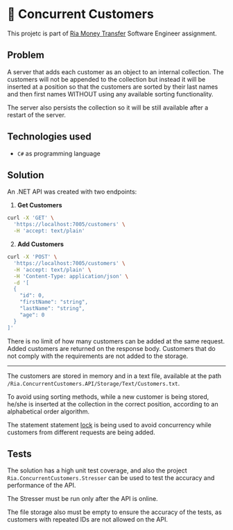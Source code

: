 # 🔢 Concurrent Customers

This projetc is part of [Ria Money Transfer](https://www.riamoneytransfer.com/en-us/) Software Engineer assignment.

## Problem

A server that adds each customer as an object to an internal collection. The customers will not be appended to the collection but instead it will be inserted at a position so that the customers are sorted by their last names and then first names WITHOUT using any available sorting functionality.

The server also persists the collection so it will be still available after a restart of the server.

## Technologies used

- `C#` as programming language

## Solution

An .NET API was created with two endpoints:

1. **Get Customers**
```bash
curl -X 'GET' \
  'https://localhost:7005/customers' \
  -H 'accept: text/plain'
```

2. **Add Customers**
```bash
curl -X 'POST' \
  'https://localhost:7005/customers' \
  -H 'accept: text/plain' \
  -H 'Content-Type: application/json' \
  -d '[
  {
    "id": 0,
    "firstName": "string",
    "lastName": "string",
    "age": 0
  }
]'
```

There is no limit of how many customers can be added at the same request.
Added customers are returned on the response body. Customers that do not comply with the requirements are not added to the storage.

---

The customers are stored in memory and in a text file, available at the path `/Ria.ConcurrentCustomers.API/Storage/Text/Customers.txt`.

To avoid using sorting methods, while a new customer is being stored, he/she is inserted at the collection in the correct position, according to an alphabetical order algorithm.

The statement statement [lock](https://learn.microsoft.com/en-us/dotnet/csharp/language-reference/statements/lock) is being used to avoid concurrency while customers from different requests are being added.

## Tests

The solution has a high unit test coverage, and also the project `Ria.ConcurrentCustomers.Stresser` can be used to test the accuracy and performance of the API.

The Stresser must be run only after the API is online.

The file storage also must be empty to ensure the accuracy of the tests, as customers with repeated IDs are not allowed on the API.
